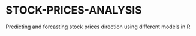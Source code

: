 # STOCK-PRICES-ANALYSIS
Predicting and forcasting stock prices direction using different models in R
